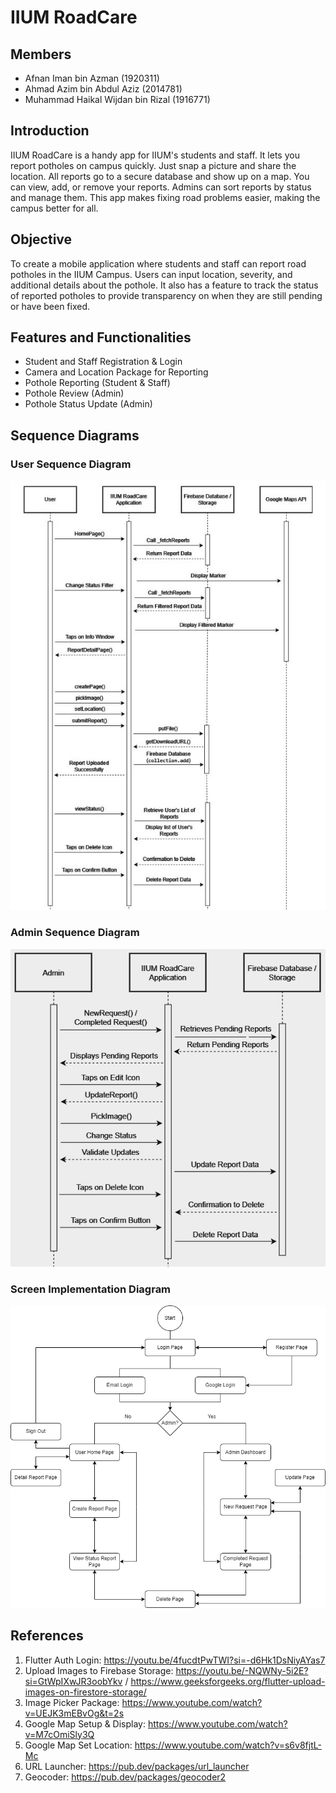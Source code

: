 # IIUM RoadCare

## Members
- Afnan Iman bin Azman (1920311)
- Ahmad Azim bin Abdul Aziz (2014781)
- Muhammad Haikal Wijdan bin Rizal (1916771)

## Introduction
IIUM RoadCare is a handy app for IIUM's students and staff. It lets you report potholes on campus quickly. Just snap a picture and share the location. All reports go to a secure database and show up on a map. You can view, add, or remove your reports. Admins can sort reports by status and manage them. This app makes fixing road problems easier, making the campus better for all.

## Objective
To create a mobile application where students and staff can report road potholes in the IIUM Campus. Users can input location, severity, and additional details about the pothole. It also has a feature to track the status of reported potholes to provide transparency on when they are still pending or have been fixed.

## Features and Functionalities
- Student and Staff Registration & Login
- Camera and Location Package for Reporting
- Pothole Reporting (Student & Staff)
- Pothole Review (Admin)
- Pothole Status Update (Admin)

## Sequence Diagrams
### User Sequence Diagram
![User Sequence](UserSequence.jpg) 

### Admin Sequence Diagram
![Admin Sequence](AdminSequence.JPG)

### Screen Implementation Diagram
![Screen Implementation](ScreenImplimentation.png)

## References
1. Flutter Auth Login: https://youtu.be/4fucdtPwTWI?si=-d6Hk1DsNiyAYas7
2. Upload Images to Firebase Storage: https://youtu.be/-NQWNy-5i2E?si=GtWpIXwJR3oobYkv / https://www.geeksforgeeks.org/flutter-upload-images-on-firestore-storage/
3. Image Picker Package: https://www.youtube.com/watch?v=UEJK3mEBvOg&t=2s
4. Google Map Setup & Display: https://www.youtube.com/watch?v=M7cOmiSly3Q
5. Google Map Set Location: https://www.youtube.com/watch?v=s6v8fjtL-Mc
6. URL Launcher: https://pub.dev/packages/url_launcher
7. Geocoder: https://pub.dev/packages/geocoder2
